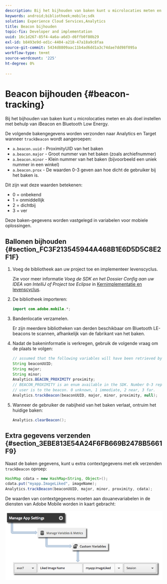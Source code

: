```yaml
---
description: Bij het bijhouden van baken kunt u microlocaties meten en als doel instellen met behulp van iBeacon en Bluetooth Low Energy.
keywords: android;bibliotheek;mobile;sdk
solution: Experience Cloud Services,Analytics
title: Beacon bijhouden
topic-fix: Developer and implementation
uuid: 16c1d267-85f4-4a6a-a6d3-d6ffb0f80b29
exl-id: b8493e9d-ed1c-4404-a218-47a18a9c8faa
source-git-commit: 5434d8809aac11b4ad6dd1a3c74dae7dd98f095a
workflow-type: tm+mt
source-wordcount: '225'
ht-degree: 0%

---
```


# Beacon bijhouden {#beacon-tracking}

Bij het bijhouden van baken kunt u microlocaties meten en als doel instellen met behulp van iBeacon en Bluetooth Low Energy.

De volgende bakengegevens worden verzonden naar Analytics en Target wanneer `trackBeacon` wordt aangeroepen:

* `a.beacon.uuid` - ProximityUID van het baken
* `a.beacon.major` - Groot nummer van het baken (zoals archiefnummer)
* `a.beacon.minor` - Klein nummer van het baken (bijvoorbeeld een uniek nummer in een winkel)
* `a.beacon.prox` - De waarden 0-3 geven aan hoe dicht de gebruiker bij het baken is.

Dit zijn wat deze waarden betekenen:

* 0 = onbekend
* 1 = onmiddellijk
* 2 = dichtbij
* 3 = ver

Deze baken-gegevens worden vastgelegd in variabelen voor mobiele oplossingen.

## Ballonen bijhouden {#section_FC3F213545944A468B1E6D5D5C8E2F1F}

1. Voeg de bibliotheek aan uw project toe en implementeer levenscyclus.

   Zie voor meer informatie *Voeg de SDK en het Dossier Config aan uw IDEA van IntelliJ of Project toe Eclipse* in [Kernimplementatie en levenscyclus](/help/android/getting-started/dev-qs.md).

1. De bibliotheek importeren:

   ```java
   import com.adobe.mobile.*;
   ```

1. Bandenlocatie verzamelen.

   Er zijn meerdere bibliotheken van derden beschikbaar om Bluetooth LE-beacons te scannen, afhankelijk van de fabrikant van het baken.
1. Nadat de bakeninformatie is verkregen, gebruik de volgende vraag om de plaats te volgen:

   ```java
   // assumed that the following variables will have been retrieved by the 3rd party beacon library 
   String beaconUUID; 
   String major; 
   String minor; 
   Analytics.BEACON_PROXIMITY proximity;  
   // BEACON_PROXIMITY is an enum available in the SDK. Number 0-3 representing how close the 
   // user is to the beacon. 0 unknown, 1 immediate, 2 near, 3 far.  
   Analytics.trackBeacon(beaconUUID, major, minor, proximity, null);
   ```

1. Wanneer de gebruiker de nabijheid van het baken verlaat, ontruim het huidige baken:

   ```java
   Analytics.clearBeacon();
   ```

## Extra gegevens verzenden {#section_3EBE813E54A24F6FB669B2478B5661F9}

Naast de baken gegevens, kunt u extra contextgegevens met elk verzenden `trackBeacon` oproep:

```java
HashMap cdata = new HashMap<String, Object>(); 
cdata.put("myapp.ImageLiked", imageName); 
Analytics.trackBeacon(beaconUUID, major, minor, proximity, cdata);
```

De waarden van contextgegevens moeten aan douanevariabelen in de diensten van Adobe Mobile worden in kaart gebracht:

![](assets/map-variable-context-ltv.png)
